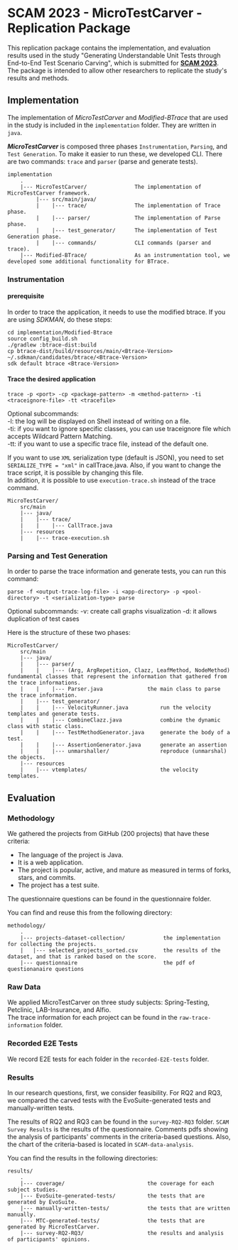 # SCAM 2023 - MicroTestCarver - Replication Package

This replication package contains the implementation, and evaluation results used in the study "Generating Understandable Unit Tests through End-to-End Test Scenario Carving", which is submitted for **[SCAM 2023](http://www.ieee-scam.org/2023/)**. The package is intended to allow other researchers to replicate the study's results and methods.

## Implementation
The implementation of _MicroTestCarver_ and _Modified-BTrace_ that are used in the study is included in the ```implementation``` folder.
They are written in ```java```.

**_MicroTestCarver_** is composed three phases ```Instrumentation```, ```Parsing```, and ```Test Generation```.
To make it easier to run these, we developed CLI. There are two commands: ```trace``` and ```parser``` (parse and generate tests).


```
implementation
    .
    |--- MicroTestCarver/             	The implementation of MicroTestCarver framework.
         |--- src/main/java/
         |    |--- trace/               The implementation of Trace phase.
         |    |--- parser/              The implementation of Parse phase.
         |    |--- test_generator/      The implementation of Test Generation phase.
         |    |--- commands/            CLI commands (parser and trace).
    |--- Modified-BTrace/             	As an instrumentation tool, we developed some additional functionality for BTrace.
```

### Instrumentation
#### prerequisite
In order to trace the application, it needs to use the modified btrace. If you are using _SDKMAN_, do these steps:

```shell
cd implementation/Modified-Btrace
source config_build.sh
./gradlew :btrace-dist:build
cp btrace-dist/build/resources/main/<Btrace-Version> ~/.sdkman/candidates/btrace/<Btrace-Version>
sdk default btrace <Btrace-Version>
```

#### Trace the desired application
```shell
trace -p <port> -cp <package-pattern> -m <method-pattern> -ti <traceignore-file> -tt <tracefile>
```

Optional subcommands:   
-l: the log will be displayed on Shell instead of writing on a file.   
-ti: if you want to ignore specific classes, you can use traceignore file which accepts Wildcard Pattern Matching.    
-tt: if you want to use a specific trace file, instead of the default one.   

If you want to use ```XML``` serialization type (default is JSON), you need to set ```SERIALIZE_TYPE = "xml"``` in callTrace.java. Also, if you want to change the trace script, it is possible by changing this file.  
In addition, it is possible to use ```execution-trace.sh``` instead of the trace command.

```
MicroTestCarver/
    src/main
    |--- java/
    |    |--- trace/
    |    |    |--- CallTrace.java
    |--- resources
    |    |--- trace-execution.sh
```

### Parsing and Test Generation
In order to parse the trace information and generate tests, you can run this command:
```shell
parse -f <output-trace-log-file> -i <app-directory> -p <pool-directory> -t <serialization-type> parse
```
Optional subcommands: 
-v: create call graphs visualization
-d: it allows duplication of test cases

Here is the structure of these two phases: 

```
MicroTestCarver/
    src/main
    |--- java/
    |    |--- parser/
    |    |    |--- (Arg, ArgRepetition, Clazz, LeafMethod, NodeMethod)  fundamental classes that represent the information that gathered from the trace informations.
    |    |    |--- Parser.java             	the main class to parse the trace information. 
    |    |--- test_generator/
    |    |    |--- VelocityRunner.java          run the velocity templates and generate tests. 
    |    |    |--- CombineClazz.java            combine the dynamic class with static class.
    |    |    |--- TestMethodGenerator.java     generate the body of a test.
    |    |    |--- AssertionGenerator.java      generate an assertion
    |    |    |--- unmarshaller/                reproduce (unmarshal) the objects.
    |--- resources
    |    |--- vtemplates/                       the velocity templates.     
```

## Evaluation

### Methodology
We gathered the projects from GitHub (200 projects) that have these criteria:
- The language of the project is Java. 
- It is a web application.
- The project is popular, active, and mature as measured in
terms of forks, stars, and commits.
- The project has a test suite.

The questionnaire questions can be found in the questionnaire folder.

You can find and reuse this from the following directory: 
````
methodology/
    .
    |--- projects-dataset-collection/            the implementation for collecting the projects.
    |   |--- selected_projects_sorted.csv        the results of the dataset, and that is ranked based on the score.
    |--- questionnaire                           the pdf of questionanaire questions
````

### Raw Data
We applied MicroTestCarver on three study subjects: Spring-Testing, Petclinic, LAB-Insurance, and Alfio.  
The trace information for each project can be found in the ```raw-trace-information``` folder.

### Recorded E2E Tests
We record E2E tests for each folder in the ```recorded-E2E-tests``` folder.

### Results
In our research questions, first, we consider feasibility. For RQ2 and RQ3, we compared the carved tests with the EvoSuite-generated tests and manually-written tests.

The results of RQ2 and RQ3 can be found in the ``survey-RQ2-RQ3`` folder. ``SCAM Survey Results`` is the results of the questionnaire. Comments pdfs showing the analysis of participants' comments in the criteria-based questions. Also, the chart of the criteria-based is located in ``SCAM-data-analysis``.

You can find the results in the following directories:
```
results/
    .
    |--- coverage/                          the coverage for each subject studies.
    |--- EvoSuite-generated-tests/          the tests that are generated by EvoSuite.
    |--- manually-written-tests/            the tests that are written manually.
    |--- MTC-generated-tests/               the tests that are generated by MicroTestCarver.
    |--- survey-RQ2-RQ3/                    the results and analysis of participants' opinions.
```
